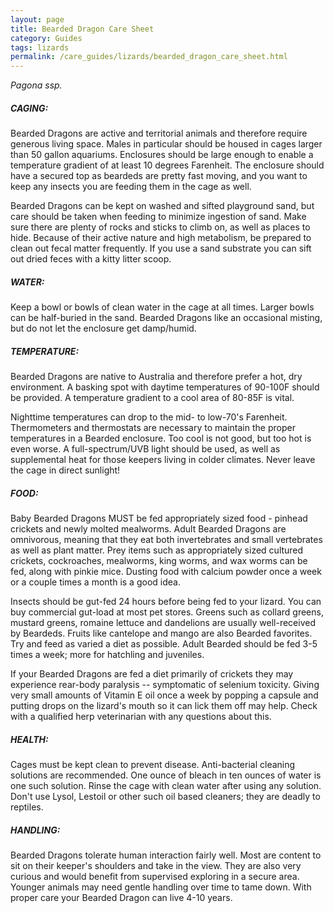 ```yaml
---
layout: page
title: Bearded Dragon Care Sheet
category: Guides
tags: lizards
permalink: /care_guides/lizards/bearded_dragon_care_sheet.html
---
```


*Pagona ssp.*

##### CAGING: 

Bearded Dragons are active and territorial animals and therefore require generous living space. Males in particular should be housed in cages larger than 50 gallon aquariums. Enclosures should be large enough to enable a temperature gradient of at least 10 degrees Farenheit. The enclosure should have a secured top as beardeds are pretty fast moving, and you want to keep any insects you are feeding them in the cage as well.

Bearded Dragons can be kept on washed and sifted playground sand, but care should be taken when feeding to minimize ingestion of sand. Make sure there are plenty of rocks and sticks to climb on, as well as places to hide. Because of their active nature and high metabolism, be prepared to clean out fecal matter frequently. If you use a sand substrate you can sift out dried feces with a kitty litter scoop.

##### WATER: 

Keep a bowl or bowls of clean water in the cage at all times. Larger bowls can be half-buried in the sand. Bearded Dragons like an occasional misting, but do not let the enclosure get damp/humid.

##### TEMPERATURE: 

Bearded Dragons are native to Australia and therefore prefer a hot, dry environment. A basking spot with daytime temperatures of 90-100F should be provided. A temperature gradient to a cool area of 80-85F is vital.

Nighttime temperatures can drop to the mid- to low-70's Farenheit. Thermometers and thermostats are necessary to maintain the proper temperatures in a Bearded enclosure. Too cool is not good, but too hot is even worse. A full-spectrum/UVB light should be used, as well as supplemental heat for those keepers living in colder climates. Never leave the cage in direct sunlight!

##### FOOD: 

Baby Bearded Dragons MUST be fed appropriately sized food - pinhead crickets and newly molted mealworms. Adult Bearded Dragons are omnivorous, meaning that they eat both invertebrates and small vertebrates as well as plant matter. Prey items such as appropriately sized cultured crickets, cockroaches, mealworms, king worms, and wax worms can be fed, along with pinkie mice. Dusting food with calcium powder once a week or a couple times a month is a good idea.

Insects should be gut-fed 24 hours before being fed to your lizard. You can buy commercial gut-load at most pet stores. Greens such as collard greens, mustard greens, romaine lettuce and dandelions are usually well-received by Beardeds. Fruits like cantelope and mango are also Bearded favorites. Try and feed as varied a diet as possible. Adult Bearded should be fed 3-5 times a week; more for hatchling and juveniles.

If your Bearded Dragons are fed a diet primarily of crickets they may experience rear-body paralysis -- symptomatic of selenium toxicity. Giving very small amounts of Vitamin E oil once a week by popping a capsule and putting drops on the lizard's mouth so it can lick them off may help. Check with a qualified herp veterinarian with any questions about this.

##### HEALTH: 

Cages must be kept clean to prevent disease. Anti-bacterial cleaning solutions are recommended. One ounce of bleach in ten ounces of water is one such solution. Rinse the cage with clean water after using any solution. Don't use Lysol, Lestoil or other such oil based cleaners; they are deadly to reptiles.

##### HANDLING: 

Bearded Dragons tolerate human interaction fairly well. Most are content to sit on their keeper's shoulders and take in the view. They are also very curious and would benefit from supervised exploring in a secure area. Younger animals may need gentle handling over time to tame down. With proper care your Bearded Dragon can live 4-10 years.